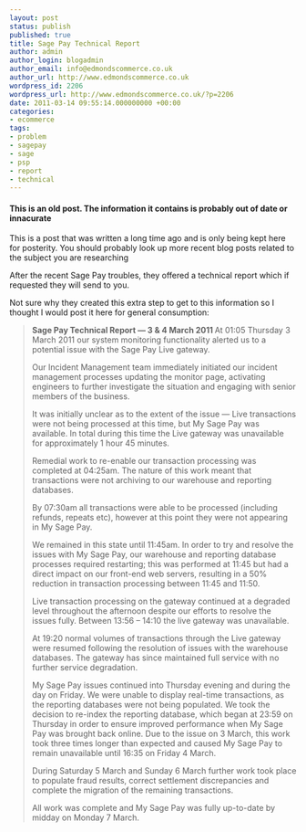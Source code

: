 ```yaml
---
layout: post
status: publish
published: true
title: Sage Pay Technical Report
author: admin
author_login: blogadmin
author_email: info@edmondscommerce.co.uk
author_url: http://www.edmondscommerce.co.uk
wordpress_id: 2206
wordpress_url: http://www.edmondscommerce.co.uk/?p=2206
date: 2011-03-14 09:55:14.000000000 +00:00
categories:
- ecommerce
tags:
- problem
- sagepay
- sage
- psp
- report
- technical
---
```

<div class="oldpost"><h4>This is an old post. The information it contains is probably out of date or innacurate</h4>
<p>
This is a post that was written a long time ago and is only being kept here for posterity.
You should probably look up more recent blog posts related to the subject you are researching
</p>
</div>
After the recent Sage Pay troubles, they offered a technical report which if requested they will send to you.

Not sure why they created this extra step to get to this information so I thought I would post it here for general consumption:


<blockquote>
<b>Sage Pay Technical Report — 3 & 4 March 2011
</b>
At 01:05 Thursday 3 March 2011 our system monitoring functionality alerted us to a potential issue with the Sage Pay Live gateway.

Our Incident Management team immediately initiated our incident management processes updating the monitor page, activating engineers to further investigate the situation and engaging with senior members of the business.

It was initially unclear as to the extent of the issue — Live transactions were not being processed at this time, but My Sage Pay was available. In total during this time the Live gateway was unavailable for approximately 1 hour 45 minutes. 

Remedial work to re-enable our transaction processing was completed at 04:25am. The nature of this work meant that transactions were not archiving to our warehouse and reporting databases. 

By 07:30am all transactions were able to be processed (including refunds, repeats etc), however at this point they were not appearing in My Sage Pay.

We remained in this state until 11:45am. In order to try and resolve the issues with My Sage Pay, our warehouse and reporting database processes required restarting; this was performed at 11:45 but had a direct impact on our front-end web servers, resulting in a 50% reduction in transaction processing between 11:45 and 11:50. 

Live transaction processing on the gateway continued at a degraded level throughout the afternoon despite our efforts to resolve the issues fully. Between 13:56 – 14:10 the live gateway was unavailable.

At 19:20 normal volumes of transactions through the Live gateway were resumed following the resolution of issues with the warehouse databases. The gateway has since maintained full service with no further service degradation.

My Sage Pay issues continued into Thursday evening and during the day on Friday. We were unable to display real-time transactions, as the reporting databases were not being populated. We took the decision to re-index the reporting database, which began at 23:59 on Thursday in order to ensure improved performance when My Sage Pay was brought back online. Due to the issue on 3 March, this work took three times longer than expected and caused My Sage Pay to remain unavailable until 16:35 on Friday 4 March.  

During Saturday 5 March and Sunday 6 March further work took place to populate fraud results, correct settlement discrepancies and complete the migration of the remaining transactions. 

All work was complete and My Sage Pay was fully up-to-date by midday on Monday 7 March.</blockquote>

